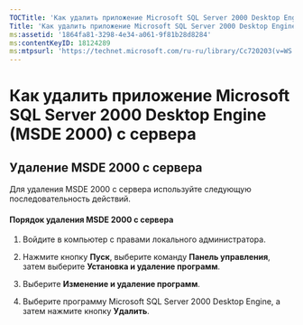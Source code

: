 ```yaml
---
TOCTitle: 'Как удалить приложение Microsoft SQL Server 2000 Desktop Engine (MSDE 2000) с сервера'
Title: 'Как удалить приложение Microsoft SQL Server 2000 Desktop Engine (MSDE 2000) с сервера'
ms:assetid: '1864fa81-3298-4e34-a061-9f81b28d8284'
ms:contentKeyID: 18124289
ms:mtpsurl: 'https://technet.microsoft.com/ru-ru/library/Cc720203(v=WS.10)'
---
```


Как удалить приложение Microsoft SQL Server 2000 Desktop Engine (MSDE 2000) с сервера
=====================================================================================

Удаление MSDE 2000 с сервера
----------------------------

Для удаления MSDE 2000 с сервера используйте следующую последовательность действий.

#### Порядок удаления MSDE 2000 с сервера

1.  Войдите в компьютер с правами локального администратора.

2.  Нажмите кнопку **Пуск**, выберите команду **Панель управления**, затем выберите **Установка и удаление программ**.

3.  Выберите **Изменение и удаление программ**.

4.  Выберите программу Microsoft SQL Server 2000 Desktop Engine, а затем нажмите кнопку **Удалить**.
